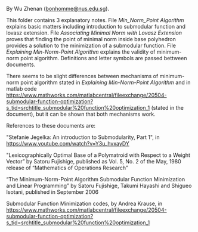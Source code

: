 By Wu Zhenan (bonhomme@nus.edu.sg).

This folder contains 3 explanatory notes. File _Min_Norm_Point Algorithm_ explains basic matters including introduction to submodular function and lovasz extension. File _Associating Minimal Norm with Lovasz Extension_ proves that finding the point of minimal norm inside base polyhedron provides a solution to the minimization of a submodular function. File _Explaining Min-Norm-Point Algorithm_ explains the validity of minimum-norm point algorithm.  Definitions and letter symbols are passed bettween documents.

There seems to be slight differences between mechanisms of minimum-norm point algorithm stated in _Explaining Min-Norm-Point Algorithm_ and in matlab code https://www.mathworks.com/matlabcentral/fileexchange/20504-submodular-function-optimization?s_tid=srchtitle_submodular%20function%20optimization_1 (stated in the document), but it can be shown that both mechanisms work.

References to these documents are:

"Stefanie Jegelka: An introduction to Submodularity, Part 1", in https://www.youtube.com/watch?v=Y3u_hvxayDY

"Lexicographically Optimal Base of a Polymatroid with Respect to a Weight Vector” by Satoru Fujishige, published as Vol. 5, No. 2 of the May, 1980 release of “Mathematics of Operations Research”

“The Minimum-Norm-Point Algorithm Submodular Function Minimization and Linear Programming” by Satoru Fujishige, Takumi Hayashi and Shigueo Isotani, published in September 2006

Submodular Function Minimization codes, by Andrea Krause, in https://www.mathworks.com/matlabcentral/fileexchange/20504-submodular-function-optimization?s_tid=srchtitle_submodular%20function%20optimization_1
